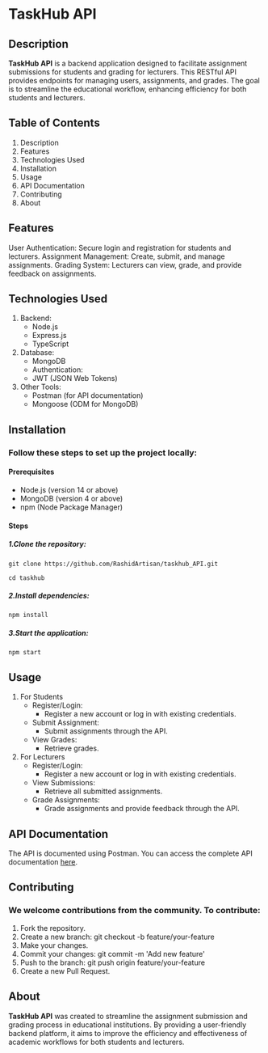 # TaskHub API

## Description

**TaskHub API** is a backend application designed to facilitate assignment submissions for students and grading for lecturers. This RESTful API provides endpoints for managing users, assignments, and grades. The goal is to streamline the educational workflow, enhancing efficiency for both students and lecturers.

## Table of Contents

1. Description
2. Features
3. Technologies Used
4. Installation
5. Usage
6. API Documentation
7. Contributing
8. About

## Features

User Authentication: Secure login and registration for students and lecturers.
Assignment Management: Create, submit, and manage assignments.
Grading System: Lecturers can view, grade, and provide feedback on assignments.

## Technologies Used

1. Backend:
   - Node.js
   - Express.js
   - TypeScript
2. Database:
   - MongoDB
   - Authentication:
   - JWT (JSON Web Tokens)
3. Other Tools:
   - Postman (for API documentation)
   - Mongoose (ODM for MongoDB)

## Installation

### Follow these steps to set up the project locally:

#### Prerequisites

- Node.js (version 14 or above)
- MongoDB (version 4 or above)
- npm (Node Package Manager)

#### Steps

##### 1.Clone the repository:

```
git clone https://github.com/RashidArtisan/taskhub_API.git
```
```
cd taskhub
```

##### 2.Install dependencies:

```
npm install
```

##### 3.Start the application:

```
npm start
```

## Usage

1. For Students
   - Register/Login:
     - Register a new account or log in with existing credentials.
   - Submit Assignment:
     - Submit assignments through the API.
   - View Grades:
     - Retrieve grades.
2. For Lecturers
   - Register/Login:
     - Register a new account or log in with existing credentials.
   - View Submissions:
     - Retrieve all submitted assignments.
   - Grade Assignments:
     - Grade assignments and provide feedback through the API.

## API Documentation

The API is documented using Postman. You can access the complete API documentation [here](https://documenter.getpostman.com/view/26350887/2sA3JNcgrx).

## Contributing

### We welcome contributions from the community. To contribute:

1. Fork the repository.
2. Create a new branch:
   git checkout -b feature/your-feature
3. Make your changes.
4. Commit your changes:
   git commit -m 'Add new feature'
5. Push to the branch:
   git push origin feature/your-feature
6. Create a new Pull Request.

## About

**TaskHub API** was created to streamline the assignment submission and grading process in educational institutions. By providing a user-friendly backend platform, it aims to improve the efficiency and effectiveness of academic workflows for both students and lecturers.

